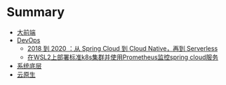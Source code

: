 # Summary

- [大前端](./frontend/reade.md)
- [DevOps](./backend/readme.md)
    - [2018 到 2020 ：从 Spring Cloud 到 Cloud Native，再到 Serverless](./backend/k8s.md)
    - [在WSL2上部署标准k8s集群并使用Prometheus监控spring cloud服务](./backend/wsl2-k8s-promethues-grafana.md)
- [系统底层]()
- [云原生]()
